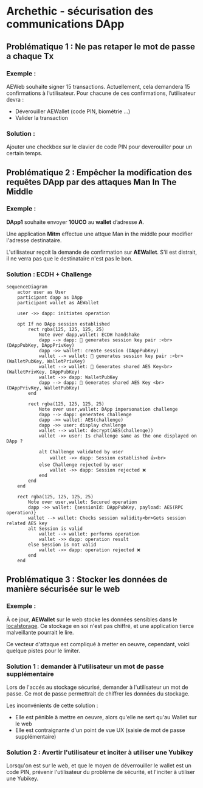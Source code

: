 # Archethic - sécurisation des communications DApp

## Problématique 1 : Ne pas retaper le mot de passe a chaque Tx

### Exemple : 
AEWeb souhaite signer 15 transactions. Actuellement, cela demandera 15 confirmations à l’utilisateur. Pour chacune de ces confirmations, l’utilisateur devra :
- Déverouiller AEWallet (code PIN, biométrie …)
- Valider la transaction 

### Solution :
Ajouter une checkbox sur le clavier de code PIN pour deverouiller pour un certain temps.

## Problématique 2 : Empêcher la modification des requêtes DApp par des attaques Man In The Middle

### Exemple :

**DApp1** souhaite envoyer **10UCO** au **wallet** d’adresse **A**. 

Une application **Mitm** effectue une attque Man in the middle pour modifier l'adresse destinataire.

L'utilisateur reçoit la demande de confirmation sur **AEWallet**. S'il est distrait, il ne verra pas que le destinataire n'est pas le bon.

### Solution : ECDH + Challenge

```mermaid
sequenceDiagram 
    actor user as User
    participant dapp as DApp
    participant wallet as AEWallet

    user ->> dapp: initiates operation

    opt If no DApp session established 
        rect rgba(125, 125, 125, 25)
            Note over dapp,wallet: ECDH handshake
            dapp --> dapp: 🔑 generates session key pair :<br>(DAppPubKey, DAppPrivKey)
            dapp ->> wallet: create session (DAppPubKey)
            wallet --> wallet: 🔑 generates session key pair :<br>(WalletPubKey, WalletPrivKey)
            wallet --> wallet: 🔐 Generates shared AES Key<br>(WalletPrivKey, DAppPubKey)
            wallet ->> dapp: WalletPubKey
            dapp --> dapp: 🔐 Generates shared AES Key <br>(DAppPrivKey, WalletPubKey)
        end

        rect rgba(125, 125, 125, 25)
            Note over user,wallet: DApp impersonation challenge
            dapp --> dapp: generates challenge 
            dapp ->> wallet: AES(challenge)
            dapp ->> user: display challenge
            wallet --> wallet: decrypt(AES(challenge))
            wallet ->> user: Is challenge same as the one displayed on DApp ?

            alt Challenge validated by user
                wallet ->> dapp: Session established 👍<br>
            else Challenge rejected by user
                wallet ->> dapp: Session rejected ❌
            end
        end
    end

    rect rgba(125, 125, 125, 25)
        Note over user,wallet: Secured operation
        dapp ->> wallet: {sessionId: DAppPubKey, payload: AES(RPC operation)}
        wallet --> wallet: Checks session validity<br>Gets session related AES key
        alt Session is valid
            wallet --> wallet: performs operation
            wallet ->> dapp: operation result
        else Session is not valid
            wallet ->> dapp: operation rejected ❌
        end
    end

```

## Problématique 3 : Stocker les données de manière sécurisée sur le web

### Exemple : 
À ce jour, **AEWallet** sur le web stocke les données sensibles dans le [localstorage](https://developer.mozilla.org/en-US/docs/Web/API/Window/localStorage).
Ce stockage en soi n'est pas chiffré, et une application tierce malveillante pourrait le lire.

Ce vecteur d'attaque est compliqué à metter en oeuvre, cependant, voici quelque pistes pour le limiter.

### Solution 1 : demander à l'utilisateur un mot de passe supplémentaire

Lors de l'accés au stockage sécurisé, demander à l'utilisateur un mot de passe. Ce mot de passe permettrait de chiffrer les données du stockage.

Les inconvénients de cette solution : 
- Elle est pénible à mettre en oeuvre, alors qu'elle ne sert qu'au Wallet sur le web
- Elle est contraignante d'un point de vue UX (saisie de mot de passe supplémentaire)

### Solution 2 : Avertir l'utilisateur et inciter à utiliser une Yubikey

Lorsqu'on est sur le web, et que le moyen de déverrouiller le wallet est un code PIN, prévenir l'utilisateur du problème de sécurité, et l'inciter à utiliser une Yubikey.